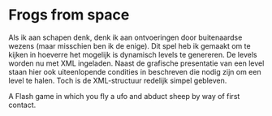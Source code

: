 <!--
  id: 2262
  slug: frogs-space
  type: fortpolio
  content: <p>Als ik aan schapen denk, denk ik aan ontvoeringen door buitenaardse wezens (maar misschien ben ik de enige). Dit spel heb ik gemaakt om te kijken in hoeverre het mogelijk is dynamisch levels te genereren. De levels worden nu met XML ingeladen. Naast de grafische presentatie van een level staan hier ook uiteenlopende condities in beschreven die nodig zijn om een level te halen. Toch is de XML-structuur redelijk simpel gebleven.</p> <p>A Flash game in which you fly a ufo and abduct sheep by way of first contact.</p> 
  categories: Flash,game
  tags: Actionscript,Flash,interaction design,game,cool shit,concept
  datefrom: 2005-06-01
  dateto: 2005-07-01
  incv: false
  inportfolio: true
  clients: 
  collaboration: 
  prizes: 
  thumbnail: schapenII_4.jpg
  image: schapenII_4.jpg
  images: schapenII_5.jpg,schapen.jpg,schapen0.jpg,schapen1.jpg,schapen2.jpg,schapen3.jpg,schapen4.jpg,schapenII_1.jpg,schapenII_2.jpg,schapenII_3.jpg,schapenII_4.jpg
-->

# Frogs from space

<p>Als ik aan schapen denk, denk ik aan ontvoeringen door buitenaardse wezens (maar misschien ben ik de enige). Dit spel heb ik gemaakt om te kijken in hoeverre het mogelijk is dynamisch levels te genereren. De levels worden nu met XML ingeladen. Naast de grafische presentatie van een level staan hier ook uiteenlopende condities in beschreven die nodig zijn om een level te halen. Toch is de XML-structuur redelijk simpel gebleven.</p>
<p>A Flash game in which you fly a ufo and abduct sheep by way of first contact.</p>

